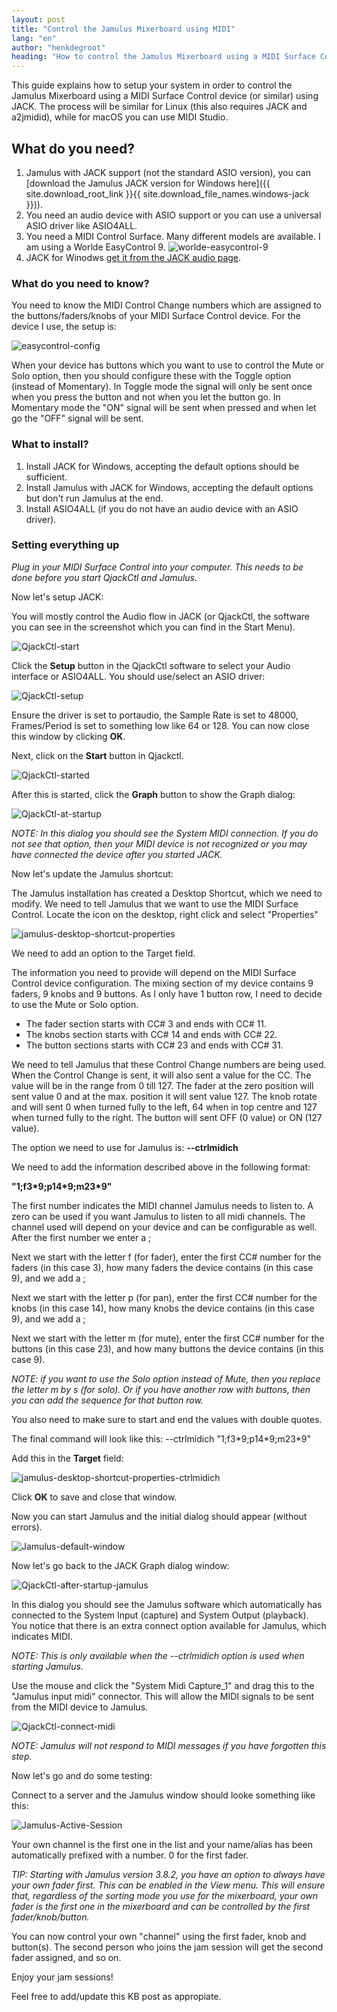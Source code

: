 ```yaml
---
layout: post
title: "Control the Jamulus Mixerboard using MIDI"
lang: "en"
author: "henkdegroot"
heading: "How to control the Jamulus Mixerboard using a MIDI Surface Control in Windows using JACK"
---
```


This guide explains how to setup your system in order to control the Jamulus Mixerboard using a MIDI Surface Control device (or similar) using JACK.
The process will be similar for Linux (this also requires JACK and a2jmidid), while for macOS you can use MIDI Studio.

## What do you need?
1. Jamulus with JACK support (not the standard ASIO version), you can [download the Jamulus JACK version for Windows here]({{ site.download_root_link }}{{ site.download_file_names.windows-jack }})).
2. You need an audio device with ASIO support or you can use a universal ASIO driver like ASIO4ALL.
3. You need a MIDI Control Surface. Many different models are available. I am using a Worlde EasyControl 9.
 ![worlde-easycontrol-9](https://user-images.githubusercontent.com/13550012/152056661-a446f24e-0598-4164-bc0f-a2510ab33c5e.png)
4. JACK for Winodws [get it from the JACK audio page](https://jackaudio.org/downloads/).

### What do you need to know?
You need to know the MIDI Control Change numbers which are assigned to the buttons/faders/knobs of your MIDI Surface Control device. For the device I use, the setup is:

![easycontrol-config](https://user-images.githubusercontent.com/13550012/152056700-9a70b7b0-ea67-4d7f-b56f-a6bc88824394.png)

When your device has buttons which you want to use to control the Mute or Solo option, then you should configure these with the Toggle option (instead of Momentary). In Toggle mode the signal will only be sent once when you press the button and not when you let the button go. In Momentary mode the "ON" signal will be sent when pressed and when let go the "OFF" signal will be sent.

### What to install?
1. Install JACK for Windows, accepting the default options should be sufficient.
2. Install Jamulus with JACK for Windows, accepting the default options but don't run Jamulus at the end.
3. Install ASIO4ALL (if you do not have an audio device with an ASIO driver).

### Setting everything up
*Plug in your MIDI Surface Control into your computer. This needs to be done before you start QjackCtl and Jamulus.*

Now let's setup JACK:

You will mostly control the Audio flow in JACK (or QjackCtl, the software you can see in the screenshot which you can find in the Start Menu).

![QjackCtl-start](https://user-images.githubusercontent.com/13550012/152056827-8e0c12e4-a683-49ee-a7a5-f3ce3d6d3e2f.png)


Click the **Setup** button in the QjackCtl software to select your Audio interface or ASIO4ALL.
You should use/select an ASIO driver:

![QjackCtl-setup](https://user-images.githubusercontent.com/13550012/152056869-fbab591c-5271-4502-9efc-1670ad8ce720.png)

Ensure the driver is set to portaudio, the Sample Rate is set to 48000,  Frames/Period is set to something low like 64 or 128. You can now close this window by clicking **OK**.

Next, click on the **Start** button in Qjackctl.

![QjackCtl-started](https://user-images.githubusercontent.com/13550012/152056960-8fc51bc6-5cc0-492e-9ff1-298a8dff4c74.png)

After this is started, click the **Graph** button to show the Graph dialog:

![QjackCtl-at-startup](https://user-images.githubusercontent.com/13550012/152056935-b133a172-9894-4a2b-96dc-5aa7e4c5407b.png)

*NOTE: In this dialog you should see the System MIDI connection. If you do not see that option, then your MIDI device is not recognized or you may have connected the device after you started JACK.*

Now let's update the Jamulus shortcut:

The Jamulus installation has created a Desktop Shortcut, which we need to modify. We need to tell Jamulus that we want to use the MIDI Surface Control.
Locate the icon on the desktop, right click and select "Properties"

![jamulus-desktop-shortcut-properties](https://user-images.githubusercontent.com/13550012/152057006-b1878219-e661-4548-9bd3-0fa36422ddb0.png)

We need to add an option to the Target field.

The information you need to provide will depend on the MIDI Surface Control device configuration.
The mixing section of my device contains 9 faders, 9 knobs and 9 buttons. As I only have 1 button row, I need to decide to use the Mute or Solo option.
- The fader section starts with CC# 3 and ends with CC# 11.
- The knobs section starts with CC# 14 and ends with CC# 22.
- The button sections starts with CC# 23 and ends with CC# 31.

We need to tell Jamulus that these Control Change numbers are being used. When the Control Change is sent, it will also sent a value for the CC. The value will be in the range from 0 till 127.
The fader at the zero position will sent value 0 and at the max. position it will sent value 127.
The knob rotate and will sent 0 when turned fully to the left, 64 when in top centre and 127 when turned fully to the right.
The button will sent OFF (0 value) or ON (127 value).

The option we need to use for Jamulus is: **--ctrlmidich**

We need to add the information described above in the following format:

**"1;f3\*9;p14\*9;m23\*9"**

The first number indicates the MIDI channel Jamulus needs to listen to. A zero can be used if you want Jamulus to listen to all midi channels. The channel used will depend on your device and can be configurable as well.
After the first number we enter a ;

Next we start with the letter f (for fader), enter the first CC# number for the faders (in this case 3), how many faders the device contains (in this case 9), and we add a ;

Next we start with the letter p (for pan), enter the first CC# number for the knobs (in this case 14), how many knobs the device contains (in this case 9), and we add a ;

Next we start with the letter m (for mute), enter the first CC# number for the buttons (in this case 23), and how many buttons the device contains (in this case 9).

*NOTE: if you want to use the Solo option instead of Mute, then you replace the letter m by s (for solo). Or if you have another row with buttons, then you can add the sequence for that button row.*

You also need to make sure to start and end the values with double quotes.

The final command will look like this: --ctrlmidich "1;f3\*9;p14\*9;m23\*9"

Add this in the **Target** field:

![jamulus-desktop-shortcut-properties-ctrlmidich](https://user-images.githubusercontent.com/13550012/152057135-f356aacf-697d-4aae-8e34-897598783798.png)

Click **OK** to save and close that window.

Now you can start Jamulus and the initial dialog should appear (without errors).

![Jamulus-default-window](https://user-images.githubusercontent.com/13550012/152057183-f696901a-0ec7-49f9-b275-91c2727ad06f.png)

Now let's go back to the JACK Graph dialog window:

![QjackCtl-after-startup-jamulus](https://user-images.githubusercontent.com/13550012/152057213-4c9263a8-f6d7-43e7-91fe-6f40db018b73.png)

In this dialog you should see the Jamulus software which automatically has connected to the System Input (capture) and System Output (playback).
You notice that there is an extra connect option available for Jamulus, which indicates MIDI.

*NOTE: This is only available when the --ctrlmidich option is used when starting Jamulus.*

Use the mouse and click the "System Midi Capture_1" and drag this to the "Jamulus input midi" connector.
This will allow the MIDI signals to be sent from the MIDI device to Jamulus.

![QjackCtl-connect-midi](https://user-images.githubusercontent.com/13550012/152057248-b089ab04-72b6-4340-a5d1-2500a9938dd9.png)

*NOTE: Jamulus will not respond to MIDI messages if you have forgotten this step.*

Now let's go and do some testing:

Connect to a server and the Jamulus window should looke something like this:

![Jamulus-Active-Session](https://user-images.githubusercontent.com/13550012/152057277-80527562-338b-4470-b04e-e03aafcbb30f.png)

Your own channel is the first one in the list and your name/alias has been automatically prefixed with a number. 0 for the first fader.

*TIP: Starting with Jamulus version 3.8.2, you have an option to always have your own fader first. This can be enabled in the View menu. This will ensure that, regardless of the sorting mode you use for the mixerboard, your own fader is the first one in the mixerboard and can be controlled by the first fader/knob/button.*

You can now control your own "channel" using the first fader, knob and button(s). The second person who joins the jam session will get the second fader assigned, and so on.

Enjoy your jam sessions!

Feel free to add/update this KB post as appropiate.
